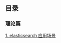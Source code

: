 ##  目录

### 理论篇

[1. elasticsearch 应用场景](https://github.com/yueyuanyang/knowledge/blob/master/elasticsearch/theory/part1.md)
